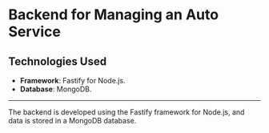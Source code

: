 # Backend for Managing an Auto Service

## Technologies Used

- **Framework**: Fastify for Node.js.
- **Database**: MongoDB.

---

The backend is developed using the Fastify framework for Node.js, and data is stored in a MongoDB database.